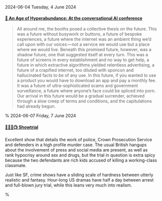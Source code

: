 2024-06-04 Tuesday,  4 June 2024

#### [🔗 An Age of Hyperabundance: At the conversational AI conference](https://www.nplusonemag.com/issue-47/essays/an-age-of-hyperabundance/)

> All around me, the booths posed a collective thesis on the future. This was a future without busywork or buttons, a future of bespoke experiences, a future where the internet was an ambient thing we’d call upon with our voices — not a service we would use but a place where we would live. Beneath this promised future, however, was a shadow future, one that suggested itself at every turn. This was a future of screens in every establishment and no way to get help, a future in which extractive algorithms yielded relentless advertising, a future of a crapified internet, too diluted with sponcon and hallucinated facts to be of any use. In this future, if you wanted to use a product you would have to download an app and pay a monthly fee. It was a future of ultra-sophisticated scams and government surveillance, a future where anyone’s face could be spliced into porn. Our arrival in this future would be a gradual surrender, achieved through a slow creep of terms and conditions, and the capitulations had already begun.

%
2024-06-07 Friday,  7 June 2024

#### [🔗&#x1F1EC;&#x1F1E7;📺 Showtrial](https://www.imdb.com/title/tt11403434/)

Excellent show that details the work of police, Crown Prosecution Service and defenders in a high profile murder case. The usual British hangups about the involvement of press and social media are present, as well as rank hypocrisy around sex and drugs, but the trial in question is extra spicy because the two defendants are rich kids accused of killing a working-class classmate. 

Just like SF, crime shows have a sliding scale of hardness between utterly realistic and fantasy. Hour-long US dramas have half a day between arrest and full-blown jury trial, while this leans very much into realism.

%
